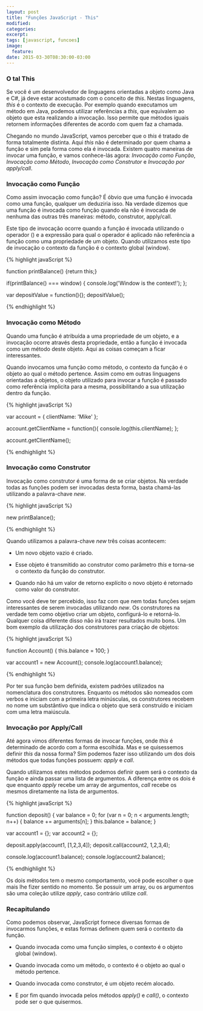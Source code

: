```yaml
---
layout: post
title: "Funções JavaScript - This"
modified:
categories: 
excerpt:
tags: [javascript, funcoes]
image:
  feature:
date: 2015-03-30T08:30:00-03:00
---
```


### O tal This
Se você é um desenvolvedor de linguagens orientadas a objeto como Java e C#, já deve estar acostumado com o conceito de *this*. Nestas linguagens, *this* é o contexto de execução. Por exemplo quando executamos um método em Java, podemos utilizar referências a *this*, que equivalem ao objeto que esta realizando a invocação. Isso permite que métodos iguais retornem informações diferentes de acordo com quem faz a chamada.

Chegando no mundo JavaScript, vamos perceber que o *this* é tratado de forma totalmente distinta. Aqui *this* não é determinado por quem chama a função e sim pela forma como ela é invocada. Existem quatro maneiras de invocar uma função, e vamos conhece-lás agora: *Invocação como Função*, *Invocação como Método*, *Invocação como Construtor* e *Invocação por apply/call*.

### Invocação como Função
Como assim invocação como função? É óbvio que uma função é invocada como uma função, qualquer um deduziria isso. Na verdade dizemos que uma função é invocada como função quando ela não é invocada de nenhuma das outras três maneiras: método, construtor, apply/call.

Este tipo de invocação ocorre quando a função é invocada utilizando o operador () e a expressão para qual o operador é aplicado não referência a função como uma propriedade de um objeto. Quando utilizamos este tipo de invocação o contexto da função é o contexto global (window).

{% highlight javaScript %}

function printBalance() {return this;}

if(printBalance() === window) {
  console.log('Window is the context!');
};

var depositValue = function(){};
depositValue();

{% endhighlight %}

### Invocação como Método
Quando uma função é atribuída a uma propriedade de um objeto, e a invocação ocorre através desta propriedade, então a função é invocada como um método deste objeto. Aqui as coisas começam a ficar interessantes.

Quando invocamos uma função como método, o contexto da função é o objeto ao qual o método pertence. Assim como em outras linguagens orientadas a objetos, o objeto utilizado para invocar a função é passado como referência implicita para a mesma, possibilitando a sua utilização dentro da função.

{% highlight javaScript %}

var account = {
  clientName: 'Mike'
};

account.getClientName = function(){
  console.log(this.clientName);
};

account.getClientName();

{% endhighlight %}

### Invocação como Construtor
Invocação como construtor é uma forma de se criar objetos. Na verdade todas as funções podem ser invocadas desta forma, basta chamá-las utilizando a palavra-chave *new*. 


{% highlight javaScript %}

new printBalance();

{% endhighlight %}

Quando utilizamos a palavra-chave *new* três coisas acontecem:

- Um novo objeto vazio é criado.

- Esse objeto é transmitido ao construtor como parâmetro *this* e torna-se o contexto da função do construtor.

- Quando não há um valor de retorno explícito o novo objeto é retornado como valor do construtor.

Como você deve ter percebido, isso faz com que nem todas funções sejam interessantes de serem invocadas utilizando *new*. Os construtores na verdade tem como objetivo criar um objeto, configurá-lo e retorná-lo. Qualquer coisa diferente disso não irá trazer resultados muito bons. Um bom exemplo da utilização dos construtores para criação de objetos:

{% highlight javaScript %}

function Account() {
  this.balance = 100;
}

var account1 = new Account();
console.log(account1.balance);

{% endhighlight %}

Por ter sua função bem definida, existem padrões utilizados na nomenclatura dos construtores. Enquanto os métodos são nomeados com verbos e iniciam com a primeira letra minúsculas, os construtores recebem no nome um substântivo que indica o objeto que será construído e iniciam com uma letra maiúscula.

### Invocação por Apply/Call
Até agora vimos diferentes formas de invocar funções, onde *this* é determinado de acordo com a forma escolhida. Mas e se quisessemos definir *this* da nossa forma? Sim podemos fazer isso utilizando um dos dois métodos que todas funções possuem: *apply* e *call*.

Quando utilizamos estes métodos podemos definir quem será o contexto da função e ainda passar uma lista de argumentos. A diferença entre os dois é que enquanto *apply* recebe um array de argumentos, *call* recebe os mesmos diretamente na lista de argumentos. 

{% highlight javaScript %}

function deposit() {
  var balance = 0;
  for (var n = 0; n < arguments.length; n++) {
    balance += arguments[n];
  }
  this.balance = balance;
}

var account1 = {};
var account2 = {};

deposit.apply(account1, [1,2,3,4]);
deposit.call(account2, 1,2,3,4);

console.log(account1.balance);
console.log(account2.balance);

{% endhighlight %}

Os dois métodos tem o mesmo comportamento, você pode escolher o que mais lhe fizer sentido no momento. Se possuir um array, ou os argumentos são uma coleção utilize *apply*, caso contrário utilize *call*.

### Recapitulando
Como podemos observar, JavaScript fornece diversas formas de invocarmos funções, e estas formas definem quem será o contexto da função.

- Quando invocada como uma função simples, o contexto é o objeto global (window).

- Quando invocada como um método, o contexto é o objeto ao qual o método pertence.

- Quando invocada como construtor, é um objeto recém alocado.

- E por fim quando invocada pelos métodos *apply()* e *call()*, o contexto pode ser o que quisermos.
